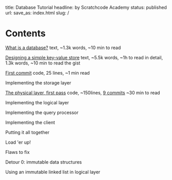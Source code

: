 title: Database Tutorial
headline: by Scratchcode Academy
status: published
url:
save_as: index.html
slug: /

# Contents

[What is a database?]({filename}/pages/database.00.md)
text, ~1.3k words, ~10 min to read

[Designing a simple key-value store]({filename}/pages/database.01.md)
text, ~5.5k words, ~1h to read in detail, 1.3k words, ~10 min to read the gist

[First commit](https://github.com/scratchcode/scratchdb/commit/1c921f8b1aa80d3e407bce4ca77fbca9ab46c8e9)
code, 25 lines, ~1 min read

Implementing the storage layer

[The physical layer, first pass](https://github.com/scratchcode/scratchdb/tree/physical-layer-first-pass) code, ~150lines, [9 commits](https://github.com/scratchcode/scratchdb/commits/physical-layer-first-pass) ~30 min to read

Implementing the logical layer

Implementing the query processor

Implementing the client

Putting it all together

Load 'er up!

Flaws to fix

Detour 0: immutable data structures

Using an immutable linked list in logical layer

